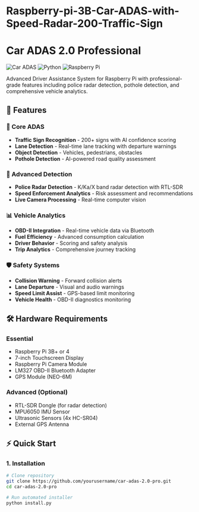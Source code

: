 # Raspberry-pi-3B-Car-ADAS-with-Speed-Radar-200-Traffic-Sign

# Car ADAS 2.0 Professional

![Car ADAS](https://img.shields.io/badge/Car-ADAS%202.0-blue)
![Python](https://img.shields.io/badge/Python-3.7%2B-green)
![Raspberry Pi](https://img.shields.io/badge/Raspberry%20Pi-3B%2B%2F4-red)

Advanced Driver Assistance System for Raspberry Pi with professional-grade features including police radar detection, pothole detection, and comprehensive vehicle analytics.

## 🚀 Features

### 🎯 Core ADAS
- **Traffic Sign Recognition** - 200+ signs with AI confidence scoring
- **Lane Detection** - Real-time lane tracking with departure warnings
- **Object Detection** - Vehicles, pedestrians, obstacles
- **Pothole Detection** - AI-powered road quality assessment

### 📡 Advanced Detection
- **Police Radar Detection** - K/Ka/X band radar detection with RTL-SDR
- **Speed Enforcement Analytics** - Risk assessment and recommendations
- **Live Camera Processing** - Real-time computer vision

### 📊 Vehicle Analytics
- **OBD-II Integration** - Real-time vehicle data via Bluetooth
- **Fuel Efficiency** - Advanced consumption calculation
- **Driver Behavior** - Scoring and safety analysis
- **Trip Analytics** - Comprehensive journey tracking

### 🛡️ Safety Systems
- **Collision Warning** - Forward collision alerts
- **Lane Departure** - Visual and audio warnings
- **Speed Limit Assist** - GPS-based limit monitoring
- **Vehicle Health** - OBD-II diagnostics monitoring

## 🛠️ Hardware Requirements

### Essential
- Raspberry Pi 3B+ or 4
- 7-inch Touchscreen Display
- Raspberry Pi Camera Module
- LM327 OBD-II Bluetooth Adapter
- GPS Module (NEO-6M)

### Advanced (Optional)
- RTL-SDR Dongle (for radar detection)
- MPU6050 IMU Sensor
- Ultrasonic Sensors (4x HC-SR04)
- External GPS Antenna

## ⚡ Quick Start

### 1. Installation
```bash
# Clone repository
git clone https://github.com/yourusername/car-adas-2.0-pro.git
cd car-adas-2.0-pro

# Run automated installer
python install.py
